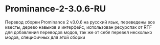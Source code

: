 # Prominance-2-3.0.6-RU
Перевод сборки Prominance 2 v3.0.6 на русский язык, переведены все квесты, дерево навыков и интерфейс, использован ресурспак от RTF для добавления переводов  модов, так же от себя перевел несколько модов, специфичных для этой сборки
